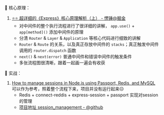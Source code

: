 🚀 核心原理：

1. [⭐️⭐️ 超详细的《Express》核心原理解析（上） - 愣锤@掘金](https://juejin.cn/post/7095550340883283976)
   - 对中间件的整个执行流程进行了很详细的讲解， `app.use()` + `app[method]()` 添加中间件的原理
   - 分清 `Router` & `Layer` & `Application` 等核心代码进行细致的讲解
   - `Router` & `Route` 的关系，以及真正存放中间件的 `stacks`；真正触发中间件调用的 `router.dispatch` 函数
   - `next()` & `next(error)` 普通中间件和错误中间件的触发条件
   - 多张流程图很清晰，跟着一起画一遍会有收获






🔫 实战：
1. [How to manage sessions in Node.js using Passport, Redis, and MySQL](https://arctype.com/blog/node-session/#how-do-http-sessions-work) 可以作为参考，照着整个流程下来，项目并没有运行起来☹️
   - Redis + connect-reddis + express-session + passport 实现对session的管理
   - [项目地址 session_management - @github](https://github.com/Claradev32/Session_management)